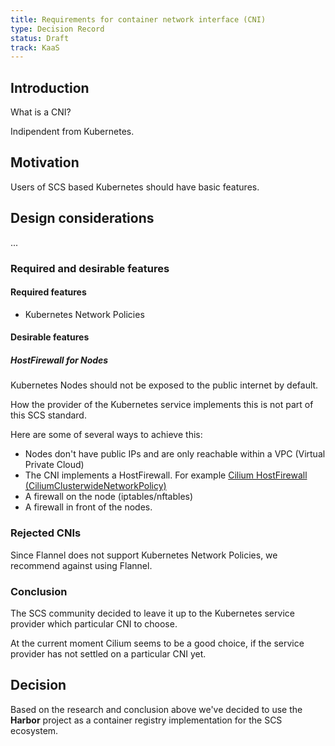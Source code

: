 ```yaml
---
title: Requirements for container network interface (CNI)
type: Decision Record
status: Draft
track: KaaS
---
```


## Introduction

What is a CNI?

Indipendent from Kubernetes.

## Motivation

Users of SCS based Kubernetes should have basic features.


## Design considerations

...


### Required and desirable features



#### Required features


* Kubernetes Network Policies



#### Desirable features

##### HostFirewall for Nodes

Kubernetes Nodes should not be exposed to the public internet by default.

How the provider of the Kubernetes service implements this is not part
of this SCS standard.

Here are some of several ways to achieve this:

* Nodes don't have public IPs and are only reachable within a VPC (Virtual Private Cloud)
* The CNI implements a HostFirewall. For example [Cilium HostFirewall (CiliumClusterwideNetworkPolicy)](https://docs.cilium.io/en/v1.13/security/host-firewall/)
* A firewall on the node (iptables/nftables)
* A firewall in front of the nodes.

### Rejected CNIs

Since Flannel does not support Kubernetes Network Policies, we recommend against using Flannel.

### Conclusion

The SCS community decided to leave it up to the Kubernetes service provider which particular CNI to choose.

At the current moment Cilium seems to be a good choice, if the service provider has not settled on
a particular CNI yet.

## Decision

Based on the research and conclusion above we've decided to use the **Harbor** project
as a container registry implementation for the SCS ecosystem.
